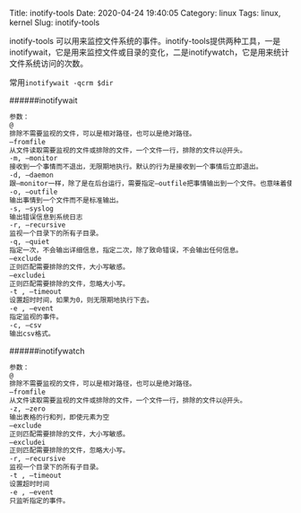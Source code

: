 Title: inotify-tools
Date: 2020-04-24 19:40:05
Category: linux
Tags: linux, kernel
Slug:  inotify-tools

inotify-tools 可以用来监控文件系统的事件。inotify-tools提供两种工具，一是 inotifywait，它是用来监控文件或目录的变化，二是inotifywatch，它是用来统计文件系统访问的次数。

常用`inotifywait -qcrm $dir`


######inotifywait
```md
参数：
@
排除不需要监视的文件，可以是相对路径，也可以是绝对路径。
–fromfile 
从文件读取需要监视的文件或排除的文件，一个文件一行，排除的文件以@开头。
-m, –monitor
接收到一个事情而不退出，无限期地执行。默认的行为是接收到一个事情后立即退出。
-d, –daemon
跟–monitor一样，除了是在后台运行，需要指定–outfile把事情输出到一个文件。也意味着使用了–syslog。
-o, –outfile 
输出事情到一个文件而不是标准输出。
-s, –syslog
输出错误信息到系统日志
-r, –recursive
监视一个目录下的所有子目录。
-q, –quiet
指定一次，不会输出详细信息，指定二次，除了致命错误，不会输出任何信息。
–exclude 
正则匹配需要排除的文件，大小写敏感。
–excludei 
正则匹配需要排除的文件，忽略大小写。
-t , –timeout 
设置超时时间，如果为0，则无限期地执行下去。
-e , –event 
指定监视的事件。
-c, –csv
输出csv格式。
```

######inotifywatch
```md
参数：
@
排除不需要监视的文件，可以是相对路径，也可以是绝对路径。
–fromfile 
从文件读取需要监视的文件或排除的文件，一个文件一行，排除的文件以@开头。
-z, –zero
输出表格的行和列，即使元素为空
–exclude 
正则匹配需要排除的文件，大小写敏感。
–excludei 
正则匹配需要排除的文件，忽略大小写。
-r, –recursive
监视一个目录下的所有子目录。
-t , –timeout 
设置超时时间
-e , –event 
只监听指定的事件。
```
